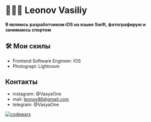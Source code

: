 # 👨🏻‍💻 Leonov Vasiliy

#### Я являюсь разработчиком iOS на языке Swift, фотографирую и занимаюсь спортом

## 🛠 Мои скилы 
- Frontend Software Engineer: IOS
- Photograpt: Lightroom 

## Контакты
- instagram: @VasyaOne
- mail: leonov86@gmail.com
- telegram: @VasyaOne

[![codewars](https://www.codewars.com/users/VasyaOne/badges/small)](https://www.codewars.com/users/VasyaOne)
<!--
**VasyaOne/VasyaOne** is a ✨ _special_ ✨ repository because its `README.md` (this file) appears on your GitHub profile.

Here are some ideas to get you started:

- 🔭 I’m currently working on ...
- 🌱 I’m currently learning ...
- 👯 I’m looking to collaborate on ...
- 🤔 I’m looking for help with ...
- 💬 Ask me about ...
- 📫 How to reach me: ...
- 😄 Pronouns: ...
- ⚡ Fun fact: ...
-->
